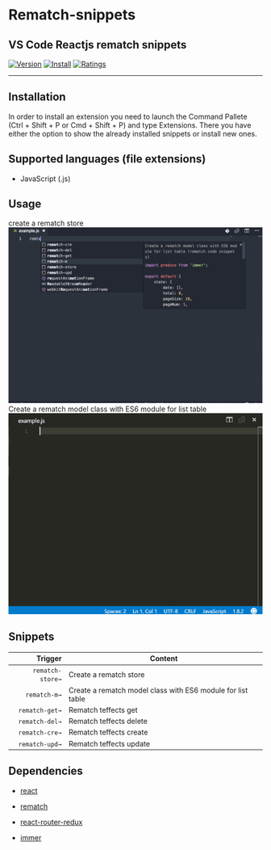 # Rematch-snippets

## VS Code Reactjs rematch snippets

[![Version](https://vsmarketplacebadge.apphb.com/version/maqi1520.rematch-snippets.svg)](https://vsmarketplacebadge.apphb.com/version-short/maqi1520.rematch-snippets.svg)
[![Install](https://vsmarketplacebadge.apphb.com/installs/maqi1520.rematch-snippets.svg)](https://vsmarketplacebadge.apphb.com/installs-short/maqi1520.rematch-snippets.svg)
[![Ratings](https://vsmarketplacebadge.apphb.com/rating-short/maqi1520.rematch-snippets.svg)](https://vsmarketplacebadge.apphb.com/rating-short/maqi1520.rematch-snippets.svg)

---

## Installation

In order to install an extension you need to launch the Command Pallete (Ctrl + Shift + P or Cmd + Shift + P) and type Extensions.
There you have either the option to show the already installed snippets or install new ones.

## Supported languages (file extensions)

- JavaScript (.js)

## Usage

create a rematch store
![create react component](images/component.gif)
Create a rematch model class with ES6 module for list table
![create react stateless component](images/stateless.gif)

## Snippets

|          Trigger | Content                                                     |
| ---------------: | ----------------------------------------------------------- |
| `rematch-store→` | Create a rematch store                                      |
|     `rematch-m→` | Create a rematch model class with ES6 module for list table |
|   `rematch-get→` | Rematch teffects get                                        |
|   `rematch-del→` | Rematch teffects delete                                     |
|   `rematch-cre→` | Rematch teffects create                                     |
|   `rematch-upd→` | Rematch teffects update                                     |

## Dependencies

- [react](https://facebook.github.io/react/)

- [rematch](https://github.com/rematch/rematch)
- [react-router-redux](https://github.com/reactjs/react-router-redux)
- [immer](https://github.com/mweststrate/immer)
